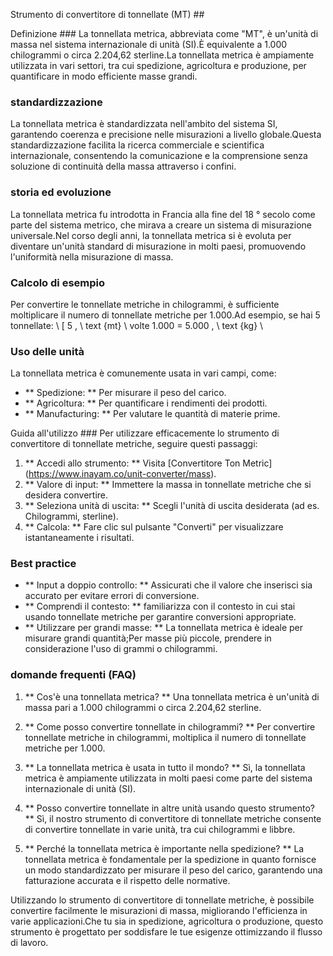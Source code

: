 Strumento di convertitore di tonnellate (MT) ##

Definizione ###
La tonnellata metrica, abbreviata come "MT", è un'unità di massa nel sistema internazionale di unità (SI).È equivalente a 1.000 chilogrammi o circa 2.204,62 sterline.La tonnellata metrica è ampiamente utilizzata in vari settori, tra cui spedizione, agricoltura e produzione, per quantificare in modo efficiente masse grandi.

### standardizzazione
La tonnellata metrica è standardizzata nell'ambito del sistema SI, garantendo coerenza e precisione nelle misurazioni a livello globale.Questa standardizzazione facilita la ricerca commerciale e scientifica internazionale, consentendo la comunicazione e la comprensione senza soluzione di continuità della massa attraverso i confini.

### storia ed evoluzione
La tonnellata metrica fu introdotta in Francia alla fine del 18 ° secolo come parte del sistema metrico, che mirava a creare un sistema di misurazione universale.Nel corso degli anni, la tonnellata metrica si è evoluta per diventare un'unità standard di misurazione in molti paesi, promuovendo l'uniformità nella misurazione di massa.

### Calcolo di esempio
Per convertire le tonnellate metriche in chilogrammi, è sufficiente moltiplicare il numero di tonnellate metriche per 1.000.Ad esempio, se hai 5 tonnellate:
\ [
5 \, \ text {mt} \ volte 1.000 = 5.000 \, \ text {kg}
\

### Uso delle unità
La tonnellata metrica è comunemente usata in vari campi, come:
- ** Spedizione: ** Per misurare il peso del carico.
- ** Agricoltura: ** Per quantificare i rendimenti dei prodotti.
- ** Manufacturing: ** Per valutare le quantità di materie prime.

Guida all'utilizzo ###
Per utilizzare efficacemente lo strumento di convertitore di tonnellate metriche, seguire questi passaggi:
1. ** Accedi allo strumento: ** Visita [Convertitore Ton Metric] (https://www.inayam.co/unit-converter/mass).
2. ** Valore di input: ** Immettere la massa in tonnellate metriche che si desidera convertire.
3. ** Seleziona unità di uscita: ** Scegli l'unità di uscita desiderata (ad es. Chilogrammi, sterline).
4. ** Calcola: ** Fare clic sul pulsante "Converti" per visualizzare istantaneamente i risultati.

### Best practice
- ** Input a doppio controllo: ** Assicurati che il valore che inserisci sia accurato per evitare errori di conversione.
- ** Comprendi il contesto: ** familiarizza con il contesto in cui stai usando tonnellate metriche per garantire conversioni appropriate.
- ** Utilizzare per grandi masse: ** La tonnellata metrica è ideale per misurare grandi quantità;Per masse più piccole, prendere in considerazione l'uso di grammi o chilogrammi.

### domande frequenti (FAQ)

1. ** Cos'è una tonnellata metrica? **
Una tonnellata metrica è un'unità di massa pari a 1.000 chilogrammi o circa 2.204,62 sterline.

2. ** Come posso convertire tonnellate in chilogrammi? **
Per convertire tonnellate metriche in chilogrammi, moltiplica il numero di tonnellate metriche per 1.000.

3. ** La tonnellata metrica è usata in tutto il mondo? **
Sì, la tonnellata metrica è ampiamente utilizzata in molti paesi come parte del sistema internazionale di unità (SI).

4. ** Posso convertire tonnellate in altre unità usando questo strumento? **
Sì, il nostro strumento di convertitore di tonnellate metriche consente di convertire tonnellate in varie unità, tra cui chilogrammi e libbre.

5. ** Perché la tonnellata metrica è importante nella spedizione? **
La tonnellata metrica è fondamentale per la spedizione in quanto fornisce un modo standardizzato per misurare il peso del carico, garantendo una fatturazione accurata e il rispetto delle normative.

Utilizzando lo strumento di convertitore di tonnellate metriche, è possibile convertire facilmente le misurazioni di massa, migliorando l'efficienza in varie applicazioni.Che tu sia in spedizione, agricoltura o produzione, questo strumento è progettato per soddisfare le tue esigenze ottimizzando il flusso di lavoro.